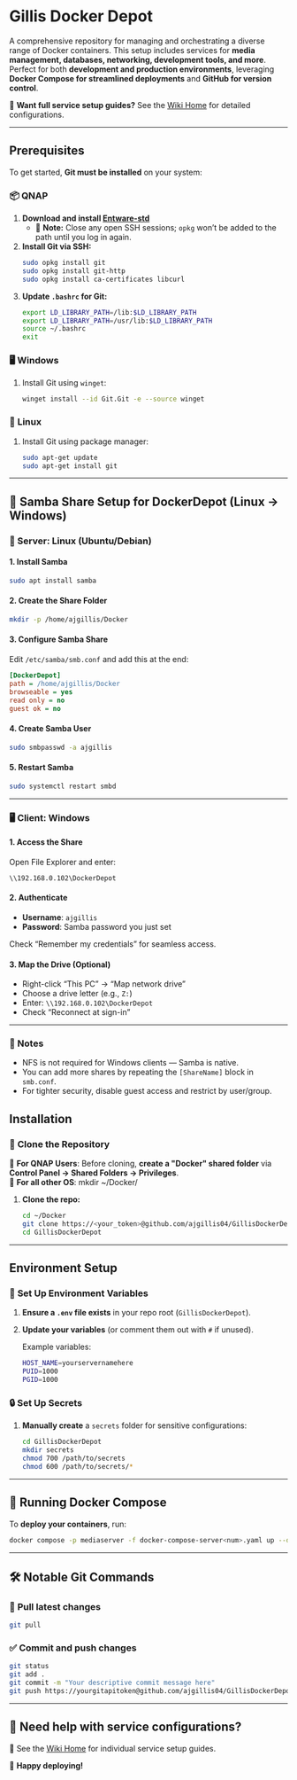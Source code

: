 # Gillis Docker Depot  

A comprehensive repository for managing and orchestrating a diverse range of Docker containers. This setup includes services for **media management, databases, networking, development tools, and more**. Perfect for both **development and production environments**, leveraging **Docker Compose for streamlined deployments** and **GitHub for version control**.  

📖 **Want full service setup guides?** See the [Wiki Home](https://github.com/ajgillis04/GillisDockerDepot/wiki) for detailed configurations.  

---

## Prerequisites  

To get started, **Git must be installed** on your system:  

### 📦 **QNAP**  
1. **Download and install [Entware-std](https://www.myqnap.org/product/entware-std/)**
   - 🚨 **Note:** Close any open SSH sessions; `opkg` won’t be added to the path until you log in again.  
2. **Install Git via SSH:**  
   ```bash
   sudo opkg install git  
   sudo opkg install git-http  
   sudo opkg install ca-certificates libcurl  
   ```  
3. **Update `.bashrc` for Git:**  
   ```bash
   export LD_LIBRARY_PATH=/lib:$LD_LIBRARY_PATH  
   export LD_LIBRARY_PATH=/usr/lib:$LD_LIBRARY_PATH  
   source ~/.bashrc  
   exit  
   ```  

### 🖥️ **Windows**  
1. Install Git using `winget`:  
   ```bash
   winget install --id Git.Git -e --source winget  
   ```  

### 🐧 **Linux**  
1. Install Git using package manager:  
   ```bash
   sudo apt-get update  
   sudo apt-get install git  
   ```  

---

## 🧾 Samba Share Setup for DockerDepot (Linux → Windows)

### 📍 Server: Linux (Ubuntu/Debian)

#### 1. **Install Samba**
```bash
sudo apt install samba
```

#### 2. **Create the Share Folder**
```bash
mkdir -p /home/ajgillis/Docker
```

#### 3. **Configure Samba Share**
Edit `/etc/samba/smb.conf` and add this at the end:
```ini
[DockerDepot]
path = /home/ajgillis/Docker
browseable = yes
read only = no
guest ok = no
```

#### 4. **Create Samba User**
```bash
sudo smbpasswd -a ajgillis
```

#### 5. **Restart Samba**
```bash
sudo systemctl restart smbd
```

---

### 🖥️ Client: Windows

#### 1. **Access the Share**
Open File Explorer and enter:
```
\\192.168.0.102\DockerDepot
```

#### 2. **Authenticate**
- **Username**: `ajgillis`
- **Password**: Samba password you just set

Check “Remember my credentials” for seamless access.

#### 3. **Map the Drive (Optional)**
- Right-click “This PC” → “Map network drive”
- Choose a drive letter (e.g., `Z:`)
- Enter: `\\192.168.0.102\DockerDepot`
- Check “Reconnect at sign-in”

---

### 🧠 Notes

- NFS is not required for Windows clients — Samba is native.
- You can add more shares by repeating the `[ShareName]` block in `smb.conf`.
- For tighter security, disable guest access and restrict by user/group.

## Installation  

### 🔄 **Clone the Repository**  
🚨 **For QNAP Users**: Before cloning, **create a "Docker" shared folder** via **Control Panel → Shared Folders → Privileges**.  
🚨 **For all other OS**:  mkdir ~/Docker/

1. **Clone the repo:**  
   ```bash
   cd ~/Docker
   git clone https://<your_token>@github.com/ajgillis04/GillisDockerDepot.git  
   cd GillisDockerDepot  
   ```  

---

## Environment Setup  

### 📌 **Set Up Environment Variables**  
1. **Ensure a `.env` file exists** in your repo root (`GillisDockerDepot`).  
2. **Update your variables** (or comment them out with `#` if unused).  

   Example variables:  
   ```bash
   HOST_NAME=yourservernamehere  
   PUID=1000  
   PGID=1000  
   ```

### 🔒 **Set Up Secrets**  
1. **Manually create** a `secrets` folder for sensitive configurations:  
   ```bash
   cd GillisDockerDepot  
   mkdir secrets  
   chmod 700 /path/to/secrets  
   chmod 600 /path/to/secrets/*  
   ```  

---

## 🚀 Running Docker Compose  

To **deploy your containers**, run:  
   ```bash
   docker compose -p mediaserver -f docker-compose-server<num>.yaml up --detach  
   ```  

---

## 🛠️ Notable Git Commands  

### 🔄 **Pull latest changes**  
   ```bash
   git pull  
   ```  

### ✅ **Commit and push changes**  
   ```bash
   git status  
   git add .  
   git commit -m "Your descriptive commit message here"  
   git push https://yourgitapitoken@github.com/ajgillis04/GillisDockerDepot.git  
   ```  

---

## 📖 Need help with service configurations?  
📌 See the [Wiki Home](https://github.com/ajgillis04/GillisDockerDepot/wiki) for individual service setup guides.  

🚀 **Happy deploying!**
